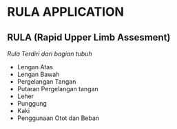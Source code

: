 RULA APPLICATION
==
RULA (Rapid Upper Limb Assesment)
--
*Rula Terdiri dari bagian tubuh*
- Lengan Atas
- Lengan Bawah
- Pergelangan Tangan
- Putaran Pergelangan tangan
- Leher
- Punggung
- Kaki
- Penggunaan Otot dan Beban
